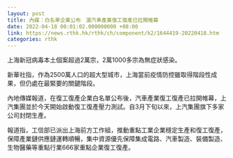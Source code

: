 ```yaml
---
layout: post
title: 內媒：白名單企業公布　滬汽車產業復工復產已拉開帷幕
date: 2022-04-18 00:01:02.000000000 +08:00
link: https://news.rthk.hk/rthk/ch/component/k2/1644419-20220418.htm
categories: rthk
---
```


上海新冠病毒本土個案超過2萬宗，2萬1000多宗為無症狀感染。

新華社指，作為2500萬人口的超大型城市，上海當前疫情防控雖取得階段性成果，但仍處在最緊要的關鍵階段。

內地傳媒報道，在復工復產企業白名單公布後，汽車產業復工復產已拉開帷幕，上汽集團並於今天開始啟動復工復產壓力測試。自3月下旬以來，上汽集團旗下多家公司封閉生產。

報道指，工信部已派出上海前方工作組，推動重點工業企業穩定生產和復工復產，保障產業鏈供應鏈運轉順暢，集中資源優先保障集成電路、汽車製造、裝備製造、生物醫藥等重點行業666家重點企業復工復產。
